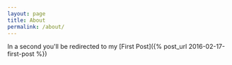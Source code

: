 ```yaml
---
layout: page
title: About
permalink: /about/
---
```


In a second you'll be redirected to my [First Post]({% post_url 2016-02-17-first-post %})


<script>
location.replace('{% post_url 2016-02-17-first-post %}');
</script>